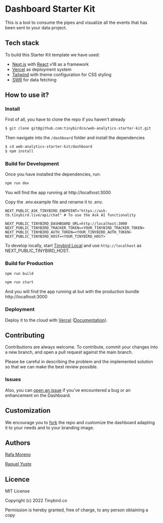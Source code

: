 # Dashboard Starter Kit

This is a tool to consume the pipes and visualize all the events that has been sent to your data project.

## Tech stack

To build this Starter Kit template we have used:

- [Next.js](https://nextjs.org/) with [React](https://reactjs.org/) v18 as a framework
- [Vercel](https://vercel.com/) as deployment system
- [Tailwind](https://tailwindcss.com/) with theme configuration for CSS styling
- [SWR](https://swr.vercel.app/es-ES) for data fetching

## How to use it?

### Install

First of all, you have to clone the repo if you haven't already

```bash
$ git clone git@github.com:tinybirdco/web-analytics-starter-kit.git
```

Then navigate into the `/dashboard` folder and install the dependencies

```bash
$ cd web-analytics-starter-kit/dashboard
$ npm install
```

### Build for Development

Once you have installed the dependencies, run:

```bash
npm run dev
```

You will find the app running at http://localhost:3000

Copy the .env.example file and rename it to .env.

```
NEXT_PUBLIC_ASK_TINYBIRD_ENDPOINT="https://ask-tb.tinybird.live/api/chat" # To use the Ask AI functionality

NEXT_PUBLIC_TINYBIRD_DASHBOARD_URL=http://localhost:3000
NEXT_PUBLIC_TINYBIRD_TRACKER_TOKEN=<YOUR_TINYBIRD_TRACKER_TOKEN>
NEXT_PUBLIC_TINYBIRD_AUTH_TOKEN=<YOUR_TINYBIRD_AUTH_TOKEN>
NEXT_PUBLIC_TINYBIRD_HOST=<YOUR_TINYBIRD_HOST>
```

To develop locally, start [Tinybird Local](https://www.tinybird.co/docs/cli/local-container) and use `http://localhost` as NEXT_PUBLIC_TINYBIRD_HOST.

### Build for Production

```bash
npm run build
```

```bash
npm run start
```

 And you will find the app running at but with the production bundle http://localhost:3000

### Deployment

Deploy it to the cloud with [Vercel](https://vercel.com/new?utm_source=github&utm_medium=readme&utm_campaign=next-example) ([Documentation](https://nextjs.org/docs/deployment)).

## Contributing

Contributions are always welcome. To contribute, commit your changes into a new branch, and open a pull request against the main branch.

Please be careful in describing the problem and the implemented solution so that we can make the best review possible.

### Issues

Also, you can [open an issue](https://github.com/tinybirdco/web-analytics-starter-kit/issues) if you've encountered a bug or an enhancement on the Dashboard.

## Customization

We encourage you to [fork](https://docs.github.com/es/get-started/quickstart/fork-a-repo) the repo and customize the dashboard adapting it to your needs and to your branding image.

## Authors

[Rafa Moreno](https://github.com/rmorehig)

[Raquel Yuste](https://github.com/raqyuste)

## Licence

MIT License

Copyright (c) 2022 Tinybird.co

Permission is hereby granted, free of charge, to any person obtaining a copy
